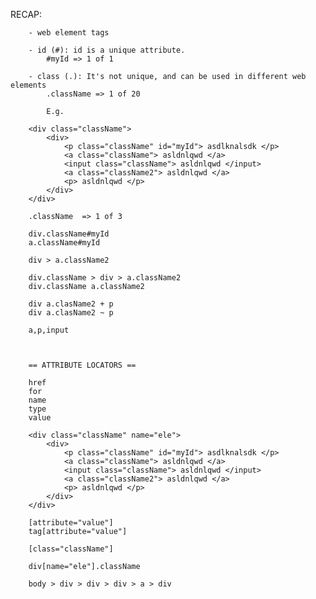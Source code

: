 
RECAP:

		- web element tags

		- id (#): id is a unique attribute.
			#myId => 1 of 1

		- class (.): It's not unique, and can be used in different web elements
			.className => 1 of 20

			E.g.

		<div class="className">
			<div>
				<p class="className" id="myId"> asdlknalsdk </p>
				<a class="className"> asldnlqwd </a>
				<input class="className"> asldnlqwd </input>
				<a class="className2"> asldnlqwd </a>
				<p> asldnlqwd </p>
			</div>
		</div>

		.className  => 1 of 3

		div.className#myId
		a.className#myId

		div > a.className2

		div.className > div > a.className2
		div.className a.className2

		div a.clasName2 + p
		div a.clasName2 ~ p

		a,p,input



		== ATTRIBUTE LOCATORS ==

		href
		for
		name
		type
		value

		<div class="className" name="ele">
			<div>
				<p class="className" id="myId"> asdlknalsdk </p>
				<a class="className"> asldnlqwd </a>
				<input class="className"> asldnlqwd </input>
				<a class="className2"> asldnlqwd </a>
				<p> asldnlqwd </p>
			</div>
		</div>

		[attribute="value"]
		tag[attribute="value"]

		[class="className"]

		div[name="ele"].className

		body > div > div > div > a > div

		














